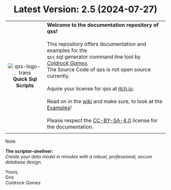 <h1 align="center">Latest Version: 2.5 (2024-07-27)</h1>

|||
|:-:|---|
|![qss-logo-trans](https://github.com/user-attachments/assets/5d49797c-dfb4-45cc-ab61-af381a17a6ed)<br/>**Quick Sql Scripts**|**Welcome to the documentation repository of qss!**<br/><br/>This repository offers documentation and examples for the<br/>`qss` sql generator command line tool by _[Coldrock Games](https://www.coldrock.games/)_.<br/>The Source Code of qss is not open source currently.<br/><br/>Aquire your license for qss at [itch.io](https://grisgram.itch.io/qss-quick-sql-scripts).<br/><br/>Read on in the [wiki](https://github.com/coldrockgames/doc-qss/wiki) and make sure, to look at the [Examples](https://github.com/coldrockgames/doc-qss/wiki/Examples)!<br/><br/>Please respect the [CC-BY-SA-4.0](https://creativecommons.org/licenses/by-sa/4.0/) license for the documentation.|
|||

> [!NOTE]
> **The scriptor-oneliner:**\
> _Create your data model in minutes with a robust, professional, secure database design._

Yours,\
Gris\
_Coldrock Games_

